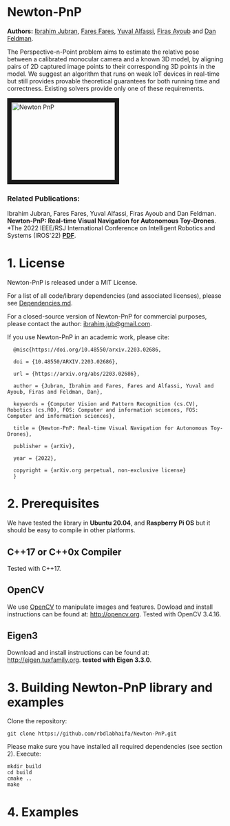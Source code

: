 # Newton-PnP
**Authors:** [Ibrahim Jubran](https://scholar.google.com/citations?hl=en&user=6OOalGkAAAAJ), [Fares Fares](https://scholar.google.com/citations?user=Wm4eHwgAAAAJ&hl=en&oi=ao), [Yuval Alfassi](https://dblp.org/pid/295/6748.html), [Firas Ayoub](http://doriangalvez.com/) and [Dan Feldman](https://scholar.google.com/citations?user=67QZN0gAAAAJ&hl=en).

The Perspective-n-Point problem aims to estimate the relative pose between a calibrated monocular camera and a known 3D model, by aligning pairs of 2D captured image points to their corresponding 3D points in the model. We suggest an algorithm that runs on weak IoT devices in real-time but still provides provable theoretical guarantees for both running time and correctness. Existing solvers provide only one of these requirements.

<a href="https://youtu.be/AT-H0GUlZDo" target="_blank"> <img src="http://img.youtube.com/vi/AT-H0GUlZDo/0.jpg" alt="Newton PnP" width="240" height="180" border="10"/></a>

### Related Publications:

Ibrahim Jubran, Fares Fares, Yuval Alfassi, Firas Ayoub and Dan Feldman. **Newton-PnP:
Real-time Visual Navigation for Autonomous Toy-Drones**. *The 2022 IEEE/RSJ International Conference on Intelligent Robotics and Systems (IROS'22) **[PDF](https://arxiv.org/pdf/2203.02686.pdf)**.

# 1. License

Newton-PnP is released under a MIT License.

For a list of all code/library dependencies (and associated licenses), please see [Dependencies.md](https://github.com/rbdlabhaifa/Neton-PnP/Dependencies.md).

For a closed-source version of Newton-PnP for commercial purposes, please contact the author: ibrahim.jub@gmail.com.

If you use Newton-PnP in an academic work, please cite:
```
  @misc{https://doi.org/10.48550/arxiv.2203.02686,
  
  doi = {10.48550/ARXIV.2203.02686},
  
  url = {https://arxiv.org/abs/2203.02686},
  
  author = {Jubran, Ibrahim and Fares, Fares and Alfassi, Yuval and Ayoub, Firas and Feldman, Dan},
  
  keywords = {Computer Vision and Pattern Recognition (cs.CV), Robotics (cs.RO), FOS: Computer and information sciences, FOS: Computer and information sciences},
 
  title = {Newton-PnP: Real-time Visual Navigation for Autonomous Toy-Drones},
  
  publisher = {arXiv},
  
  year = {2022},
  
  copyright = {arXiv.org perpetual, non-exclusive license}
  }
```
# 2. Prerequisites
We have tested the library in **Ubuntu 20.04**, and **Raspberry Pi OS** but it should be easy to compile in other platforms.

## C++17 or C++0x Compiler
Tested with C++17.

## OpenCV
We use [OpenCV](http://opencv.org) to manipulate images and features. Dowload and install instructions can be found at: http://opencv.org.
Tested with OpenCV 3.4.16.

## Eigen3
Download and install instructions can be found at: http://eigen.tuxfamily.org. **tested with Eigen 3.3.0**.

# 3. Building Newton-PnP library and examples

Clone the repository:
```
git clone https://github.com/rbdlabhaifa/Newton-PnP.git
```

Please make sure you have installed all required dependencies (see section 2). Execute:
```
mkdir build
cd build
cmake ..
make
```

# 4. Examples
